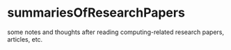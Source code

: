 # summariesOfResearchPapers
some notes and thoughts after reading computing-related research papers, articles, etc.
